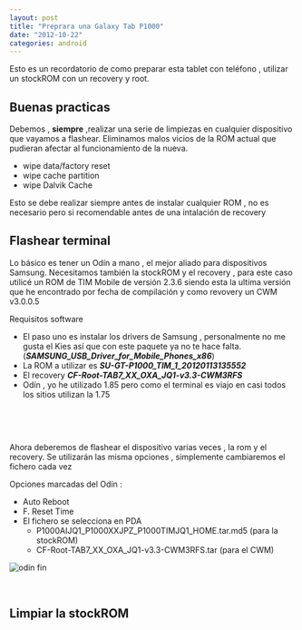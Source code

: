 ```yaml
---
layout: post
title: "Preprara una Galaxy Tab P1000"
date: "2012-10-22"
categories: android
---
```


Esto es un recordatorio de como preparar esta tablet con teléfono , utilizar un stockROM con un recovery y root.

## Buenas practicas

Debemos , **siempre** ,realizar una serie de limpiezas en cualquier dispositivo que vayamos a flashear. Eliminamos malos vicios de la ROM actual que pudieran afectar al funcionamiento de la nueva.

- wipe data/factory reset
- wipe cache partition
- wipe Dalvik Cache

Esto se debe realizar siempre antes de instalar cualquier ROM , no es necesario pero si recomendable antes de una intalación de recovery

## Flashear terminal

Lo básico es tener un Odín a mano , el mejor aliado para dispositivos Samsung. Necesitamos también la stockROM y el recovery , para este caso utilicé un ROM de TIM Mobile de versión 2.3.6 siendo esta la ultima versión que he encontrado por fecha de compilación y como revovery un CWM v3.0.0.5

Requisitos software

- El paso uno es instalar los drivers de Samsung , personalmente no me gusta el Kies así que con este paquete ya no te hace falta. (_**SAMSUNG\_USB\_Driver\_for\_Mobile\_Phones\_x86**_)
- La ROM a utilizar es _**SU-GT-P1000\_TIM\_1\_20120113135552**_
- El recovery _**CF-Root-TAB7\_XX\_OXA\_JQ1-v3.3-CWM3RFS**_
- Odín , yo he utilizado 1.85 pero como el terminal es viajo en casi todos los sitios utilizan la 1.75

 

 

Ahora deberemos de flashear el dispositivo varias veces , la rom y el recovery. Se utilizarán las misma opciones , simplemente cambiaremos el fichero cada vez

Opciones marcadas del Odín :

- Auto Reboot
- F. Reset Time
- El fichero se selecciona en PDA
    - P1000AIJQ1\_P1000XXJPZ\_P1000TIMJQ1\_HOME.tar.md5 (para la stockROM)
    - CF-Root-TAB7\_XX\_OXA\_JQ1-v3.3-CWM3RFS.tar (para el CWM)

![odin fin](images/5309342979_034353f6eb.jpg)

 

## Limpiar la stockROM
